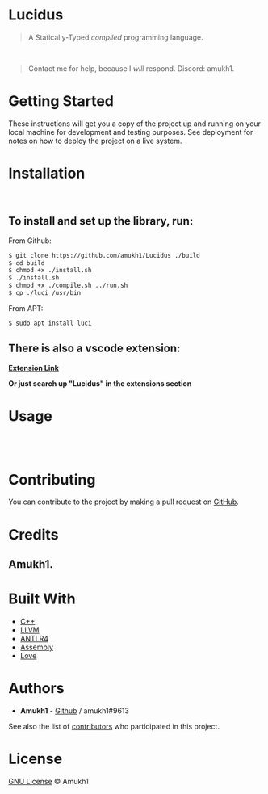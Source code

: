 <!-- [![npm version](https://badge.fury.io/js/ritchie.svg)](https://www.npmjs.com/package/ritchie) -->
<!-- [![GitHub version](https://badge.fury.io/gh/amukh1%2FRitchie-Plus-Plus.svg)](https://badge.fury.io/gh/amukh1%2FRitchie-Plus-Plus) -->

# Lucidus

> A Statically-Typed *compiled* programming language.

<br>

> Contact me for help, because I *will* respond. Discord: amukh1.

# Getting Started

These instructions will get you a copy of the project up and running on your local machine for development and testing purposes. See deployment for notes on how to deploy the project on a live system.

# Installation

<br>

## To install and set up the library, run:

From Github:

```sh
$ git clone https://github.com/amukh1/Lucidus ./build
$ cd build
$ chmod +x ./install.sh
$ ./install.sh
$ chmod +x ./compile.sh ../run.sh
$ cp ./luci /usr/bin
```

From APT:
    
```sh
$ sudo apt install luci
```

## There is also a vscode extension:
**[Extension Link](https://marketplace.visualstudio.com/items?itemName=amukh1.lucidus)**

**Or  just search up "Lucidus" in the extensions section**

# Usage

<br>

<br>

# Contributing

You can contribute to the project by making a pull request on [GitHub](https://github.com/amukh1/Lucidus).

# Credits

## Amukh1.

# Built With

* [C++](https://cplusplus.com/)
* [LLVM](https://llvm.org/)
* [ANTLR4](https://www.antlr.org/)
* [Assembly](http://x86asm.net/)
* [Love](https://github.com/amukh1)

# Authors

* **Amukh1** - [Github](https://github.com/amukh1) / amukh1#9613

See also the list of [contributors](https://github.com/amukh1/Lucidus/contributors) who participated in this project.

# License

[GNU License](https://www.gnu.org/licenses/gpl-3.0.en.html) © Amukh1